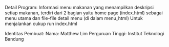 Detail Program:
Informasi menu makanan yang menampilkan deskripsi setiap makanan, terdiri dari 2 bagian yaitu home page (index.html) sebagai menu utama dan file-file detail menu (di dalam menu_html) Untuk menjalankan cukup run index.html

Identitas Pembuat:
Nama: Matthew Lim
Perguruan Tinggi: Institut Teknologi Bandung